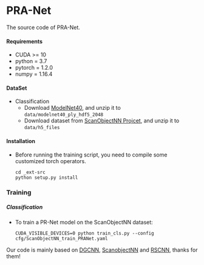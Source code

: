 # PRA-Net
The source code of PRA-Net.

#### Requirements

- CUDA >= 10
- python = 3.7
- pytorch = 1.2.0
- numpy = 1.16.4

#### DataSet

- Classification
  - Download [ModelNet40](https://shapenet.cs.stanford.edu/media/modelnet40_ply_hdf5_2048.zip), and unzip it to `data/modelnet40_ply_hdf5_2048`
  - Download dataset from [ScanObjectNN Projcet](https://hkust-vgd.github.io/scanobjectnn/), and unzip it to 
    `data/h5_files`


#### Installation

- Before running the training script, you need to compile some customized torch operators.

  ~~~
  cd _ext-src
  python setup.py install
  ~~~

### Training

##### Classification

- To train a PR-Net model on the ScanObjectNN dataset:

  ~~~
  CUDA_VISIBLE_DEVICES=0 python train_cls.py --config cfg/ScanObjectNN_train_PRANet.yaml
  ~~~



Our code is mainly based on [DGCNN](https://github.com/WangYueFt/dgcnn), [ScanobjectNN](https://github.com/hkust-vgd/scanobjectnn)
and [RSCNN](https://github.com/Yochengliu/Relation-Shape-CNN), thanks for them! 
